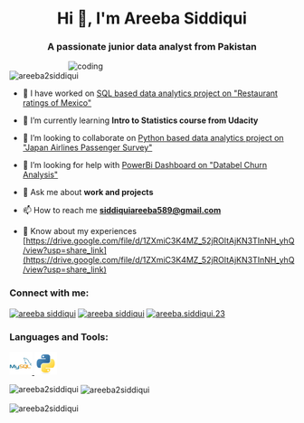 <h1 align="center">Hi 👋, I'm Areeba Siddiqui</h1>
<h3 align="center">A passionate junior data analyst from Pakistan</h3>
<img align="right" alt="coding" width="400" src="https://digitalcreativemind.com/wp-content/uploads/2021/06/Analytics_amp_Data_Science.gif">

<p align="left"> <img src="https://komarev.com/ghpvc/?username=areeba2siddiqui&label=Profile%20views&color=0e75b6&style=flat" alt="areeba2siddiqui" /> </p>

- 🔭 I have worked on [SQL based data analytics project on "Restaurant ratings of Mexico"](https://docs.google.com/presentation/d/13fHni9GxHsAGkwRg0TtbBXKF6EbdaRsy/edit?usp=share_link&ouid=116533349526959501539&rtpof=true&sd=true)

- 🌱 I’m currently learning **Intro to Statistics course from Udacity**

- 👯 I’m looking to collaborate on [Python based data analytics project on "Japan Airlines Passenger Survey"](https://docs.google.com/presentation/d/1mj72LdTLajVceg6KrgoBKX_pUlW0-7ZJ/edit?usp=share_link&ouid=116533349526959501539&rtpof=true&sd=true)

- 🤝 I’m looking for help with [PowerBi Dashboard on "Databel Churn Analysis"](https://drive.google.com/file/d/1Kwt1sadLyw_R2rI-kXRgFauyDDtU7USI/view?usp=share_link)

- 💬 Ask me about **work and projects**

- 📫 How to reach me **siddiquiareeba589@gmail.com**

- 📄 Know about my experiences [https://drive.google.com/file/d/1ZXmiC3K4MZ_52jROltAjKN3TInNH_yhQ/view?usp=share_link](https://drive.google.com/file/d/1ZXmiC3K4MZ_52jROltAjKN3TInNH_yhQ/view?usp=share_link)

<h3 align="left">Connect with me:</h3>
<p align="left">
<a href="https://linkedin.com/in/areeba siddiqui" target="blank"><img align="center" src="https://raw.githubusercontent.com/rahuldkjain/github-profile-readme-generator/master/src/images/icons/Social/linked-in-alt.svg" alt="areeba siddiqui" height="30" width="40" /></a>
<a href="https://fb.com/areeba siddiqui" target="blank"><img align="center" src="https://raw.githubusercontent.com/rahuldkjain/github-profile-readme-generator/master/src/images/icons/Social/facebook.svg" alt="areeba siddiqui" height="30" width="40" /></a>
<a href="https://instagram.com/areeba.siddiqui.23" target="blank"><img align="center" src="https://raw.githubusercontent.com/rahuldkjain/github-profile-readme-generator/master/src/images/icons/Social/instagram.svg" alt="areeba.siddiqui.23" height="30" width="40" /></a>
</p>

<h3 align="left">Languages and Tools:</h3>
<p align="left"> <a href="https://www.mysql.com/" target="_blank" rel="noreferrer"> <img src="https://raw.githubusercontent.com/devicons/devicon/master/icons/mysql/mysql-original-wordmark.svg" alt="mysql" width="40" height="40"/> </a> <a href="https://www.python.org" target="_blank" rel="noreferrer"> <img src="https://raw.githubusercontent.com/devicons/devicon/master/icons/python/python-original.svg" alt="python" width="40" height="40"/> </a> </p>

<p><img align="left" src="https://github-readme-stats.vercel.app/api/top-langs?username=areeba2siddiqui&show_icons=true&locale=en&layout=compact" alt="areeba2siddiqui" /></p>

<p>&nbsp;<img align="center" src="https://github-readme-stats.vercel.app/api?username=areeba2siddiqui&show_icons=true&locale=en" alt="areeba2siddiqui" /></p>

<p><img align="center" src="https://github-readme-streak-stats.herokuapp.com/?user=areeba2siddiqui&" alt="areeba2siddiqui" /></p>
